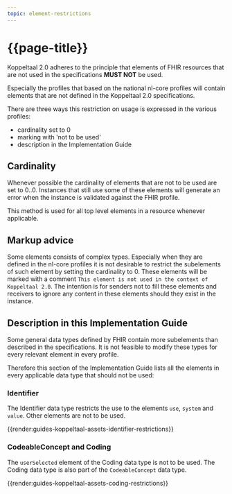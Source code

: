 ```yaml
---
topic: element-restrictions
---
```

# {{page-title}}

Koppeltaal 2.0 adheres to the principle that elements of FHIR resources that are not used in the specifications __MUST NOT__ be used. 

Especially the profiles that based on the national nl-core profiles will contain elements that are not defined in the Koppeltaal 2.0 specifications. 

There are three ways this restriction on usage is expressed in the various profiles:

- cardinality set to 0
- marking with 'not to be used'
- description in the Implementation Guide

## Cardinality

Whenever possible the cardinality of elements that are not to be used are set to 0..0. Instances that still use some of these elements will generate an error when the instance is validated against the FHIR profile.

This method is used for all top level elements in a resource whenever applicable.

## Markup advice

Some elements consists of complex types. Especially when they are defined in the nl-core profiles it is not desirable to restrict the subelements of such element by setting the cardinality to 0.
These elements will be marked with a comment `This element is not used in the context of Koppeltaal 2.0`.
The intention is for senders not to fill these elements and receivers to ignore any content in these elements should they exist in the instance.

## Description in this Implementation Guide

Some general data types defined by FHIR contain more subelements than described in the specifications. It is not feasible to modify these types for every relevant element in every profile.

Therefore this section of the Implementation Guide lists all the elements in every applicable data type that should not be used:

### Identifier

The Identifier data type restricts the use to the elements `use`, `system` and `value`. Other elements are not to be used.

{{render:guides-koppeltaal-assets-identifier-restrictions}} 

### CodeableConcept and Coding

The `userSelected` element of the Coding data type is not to be used. The Coding data type is also part of the `CodeableConcept` data type.

{{render:guides-koppeltaal-assets-coding-restrictions}} 

